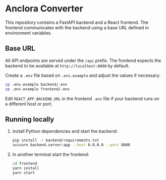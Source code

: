 # Anclora Converter

This repository contains a FastAPI backend and a React frontend. The frontend communicates with the backend using a base URL defined in environment variables.

## Base URL

All API endpoints are served under the `/api` prefix. The frontend expects the backend to be available at `http://localhost:8000` by default.

Create a `.env` file based on `.env.example` and adjust the values if necessary:

```bash
cp .env.example backend/.env
cp .env.example frontend/.env
```

Edit `REACT_APP_BACKEND_URL` in the frontend `.env` file if your backend runs on a different host or port.

## Running locally

1. Install Python dependencies and start the backend:
   ```bash
   pip install -r backend/requirements.txt
   uvicorn backend.server:app --host 0.0.0.0 --port 8000
   ```
2. In another terminal start the frontend:
   ```bash
   cd frontend
   yarn install
   yarn start
   ```
